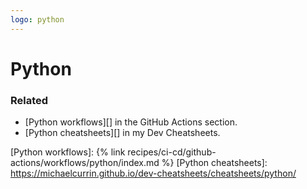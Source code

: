 ```yaml
---
logo: python
---
```

# Python

### Related

- [Python workflows][] in the GitHub Actions section.
- [Python cheatsheets][] in my Dev Cheatsheets.

[Python workflows]: {% link recipes/ci-cd/github-actions/workflows/python/index.md %}
[Python cheatsheets]: https://michaelcurrin.github.io/dev-cheatsheets/cheatsheets/python/
